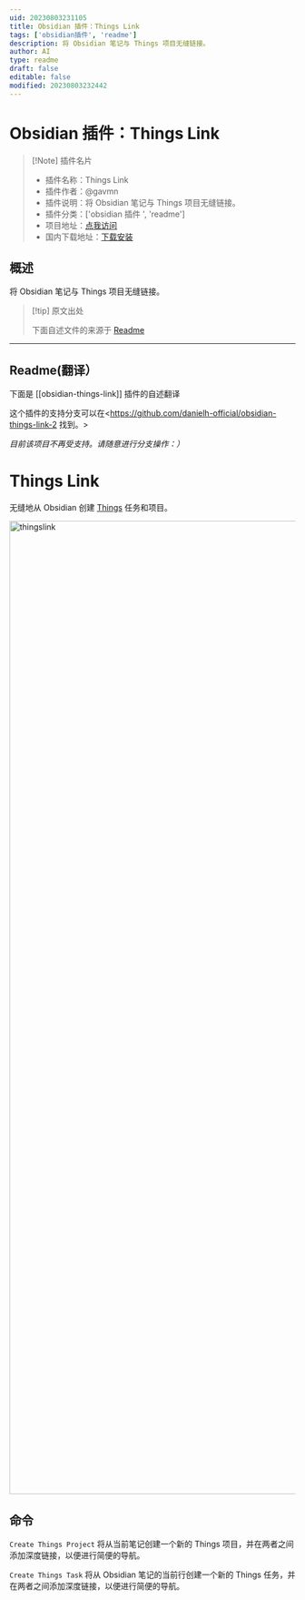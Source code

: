```yaml
---
uid: 20230803231105
title: Obsidian 插件：Things Link
tags: ['obsidian插件', 'readme']
description: 将 Obsidian 笔记与 Things 项目无缝链接。
author: AI
type: readme
draft: false
editable: false
modified: 20230803232442
---
```


# Obsidian 插件：Things Link

> [!Note] 插件名片
> - 插件名称：Things Link
> - 插件作者：@gavmn
> - 插件说明：将 Obsidian 笔记与 Things 项目无缝链接。
> - 插件分类：['obsidian 插件 ', 'readme']
> - 项目地址：[点我访问](https://github.com/gavinmn/obsidian-things-link)
> - 国内下载地址：[下载安装](https://pkmer.cn/products/plugin/pluginMarket/?obsidian-things-link)

## 概述

将 Obsidian 笔记与 Things 项目无缝链接。

> [!tip] 原文出处
>
>下面自述文件的来源于 [Readme](https://ghproxy.net/https://raw.githubusercontent.com/gavinmn/obsidian-things-link/master/README.md)
>

---

## Readme(翻译）

下面是 [[obsidian-things-link]] 插件的自述翻译

这个插件的支持分支可以在<https://github.com/danielh-official/obsidian-things-link-2 找到。>

*目前该项目不再受支持。请随意进行分支操作：）*

# Things Link

无缝地从 Obsidian 创建 [Things](https://culturedcode.com/things/) 任务和项目。

<img width="1711" alt="thingslink" src="https://user-images.githubusercontent.com/59900904/156386765-3a5923e2-0f05-4268-952d-f971c43f3aee.png">

## 命令

`Create Things Project` 将从当前笔记创建一个新的 Things 项目，并在两者之间添加深度链接，以便进行简便的导航。

`Create Things Task` 将从 Obsidian 笔记的当前行创建一个新的 Things 任务，并在两者之间添加深度链接，以便进行简便的导航。
